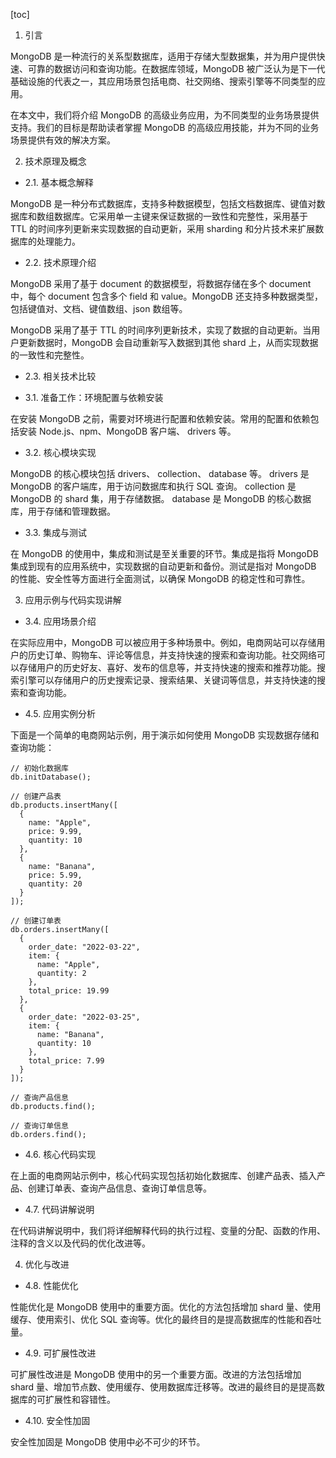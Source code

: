 
[toc]                    
                
                
1. 引言

MongoDB 是一种流行的关系型数据库，适用于存储大型数据集，并为用户提供快速、可靠的数据访问和查询功能。在数据库领域，MongoDB 被广泛认为是下一代基础设施的代表之一，其应用场景包括电商、社交网络、搜索引擎等不同类型的应用。

在本文中，我们将介绍 MongoDB 的高级业务应用，为不同类型的业务场景提供支持。我们的目标是帮助读者掌握 MongoDB 的高级应用技能，并为不同的业务场景提供有效的解决方案。

2. 技术原理及概念

- 2.1. 基本概念解释

MongoDB 是一种分布式数据库，支持多种数据模型，包括文档数据库、键值对数据库和数组数据库。它采用单一主键来保证数据的一致性和完整性，采用基于 TTL 的时间序列更新来实现数据的自动更新，采用 sharding 和分片技术来扩展数据库的处理能力。

- 2.2. 技术原理介绍

MongoDB 采用了基于 document 的数据模型，将数据存储在多个 document 中，每个 document 包含多个 field 和 value。MongoDB 还支持多种数据类型，包括键值对、文档、键值数组、json 数组等。

MongoDB 采用了基于 TTL 的时间序列更新技术，实现了数据的自动更新。当用户更新数据时，MongoDB 会自动重新写入数据到其他 shard 上，从而实现数据的一致性和完整性。

- 2.3. 相关技术比较

- 3.1. 准备工作：环境配置与依赖安装

在安装 MongoDB 之前，需要对环境进行配置和依赖安装。常用的配置和依赖包括安装 Node.js、npm、MongoDB 客户端、 drivers 等。

- 3.2. 核心模块实现

MongoDB 的核心模块包括  drivers、 collection、 database 等。 drivers 是MongoDB 的客户端库，用于访问数据库和执行 SQL 查询。 collection 是 MongoDB 的 shard 集，用于存储数据。 database 是 MongoDB 的核心数据库，用于存储和管理数据。

- 3.3. 集成与测试

在 MongoDB 的使用中，集成和测试是至关重要的环节。集成是指将 MongoDB 集成到现有的应用系统中，实现数据的自动更新和备份。测试是指对 MongoDB 的性能、安全性等方面进行全面测试，以确保 MongoDB 的稳定性和可靠性。

3. 应用示例与代码实现讲解

- 3.4. 应用场景介绍

在实际应用中，MongoDB 可以被应用于多种场景中。例如，电商网站可以存储用户的历史订单、购物车、评论等信息，并支持快速的搜索和查询功能。社交网络可以存储用户的历史好友、喜好、发布的信息等，并支持快速的搜索和推荐功能。搜索引擎可以存储用户的历史搜索记录、搜索结果、关键词等信息，并支持快速的搜索和查询功能。

- 4.5. 应用实例分析

下面是一个简单的电商网站示例，用于演示如何使用 MongoDB 实现数据存储和查询功能：

```
// 初始化数据库
db.initDatabase();

// 创建产品表
db.products.insertMany([
  {
    name: "Apple",
    price: 9.99,
    quantity: 10
  },
  {
    name: "Banana",
    price: 5.99,
    quantity: 20
  }
]);

// 创建订单表
db.orders.insertMany([
  {
    order_date: "2022-03-22",
    item: {
      name: "Apple",
      quantity: 2
    },
    total_price: 19.99
  },
  {
    order_date: "2022-03-25",
    item: {
      name: "Banana",
      quantity: 10
    },
    total_price: 7.99
  }
]);

// 查询产品信息
db.products.find();

// 查询订单信息
db.orders.find();
```

- 4.6. 核心代码实现

在上面的电商网站示例中，核心代码实现包括初始化数据库、创建产品表、插入产品、创建订单表、查询产品信息、查询订单信息等。

- 4.7. 代码讲解说明

在代码讲解说明中，我们将详细解释代码的执行过程、变量的分配、函数的作用、注释的含义以及代码的优化改进等。

4. 优化与改进

- 4.8. 性能优化

性能优化是 MongoDB 使用中的重要方面。优化的方法包括增加 shard 量、使用缓存、使用索引、优化 SQL 查询等。优化的最终目的是提高数据库的性能和吞吐量。

- 4.9. 可扩展性改进

可扩展性改进是 MongoDB 使用中的另一个重要方面。改进的方法包括增加 shard 量、增加节点数、使用缓存、使用数据库迁移等。改进的最终目的是提高数据库的可扩展性和容错性。

- 4.10. 安全性加固

安全性加固是 MongoDB 使用中必不可少的环节。

